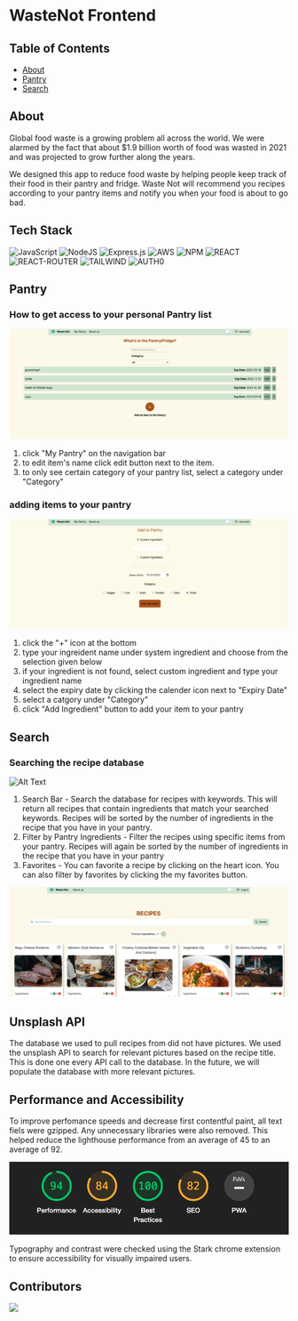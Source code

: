 # WasteNot Frontend


## Table of Contents
- [About](#about)
- [Pantry](#pantry)
- [Search](#search)

## About
Global food waste is a growing problem all across the world. We were alarmed by the fact that about $1.9 billion worth of food was wasted in 2021 and was projected to grow further along the years. 

We designed this app to reduce food waste by helping people keep track of their food in their pantry and fridge. Waste Not will recommend you recipes according to your pantry items and notify you when your food is about to go bad.

## Tech Stack
![JavaScript](https://img.shields.io/badge/javascript-%23323330.svg?style=for-the-badge&logo=javascript&logoColor=%23F7DF1E)
![NodeJS](https://img.shields.io/badge/node.js-6DA55F?style=for-the-badge&logo=node.js&logoColor=white)
![Express.js](https://img.shields.io/badge/express.js-%23404d59.svg?style=for-the-badge&logo=express&logoColor=%2361DAFB)
![AWS](https://img.shields.io/badge/AWS-%23FF9900.svg?style=for-the-badge&logo=amazon-aws&logoColor=white)
![NPM](https://img.shields.io/badge/NPM-%23000000.svg?style=for-the-badge&logo=npm&logoColor=white)
![REACT](https://img.shields.io/badge/React-61DAFB?style=for-the-badge&logo=react&logoColor=white)
![REACT-ROUTER](https://img.shields.io/badge/React_Router-CA4245?style=for-the-badge&logo=reactRouter&logoColor=white)
![TAILWIND](https://img.shields.io/badge/TailWind_CSS-06B6D4?style=for-the-badge&logo=tailWindCss&logoColor=white)
![AUTH0](https://img.shields.io/badge/AUTH0-EB5424?style=for-the-badge&logo=AUTH0&logoColor=white)


## Pantry
### How to get access to your personal Pantry list
![Alt Text](https://github.com/Blue-ocean-HR/blueocean-client/blob/main/pantry_list.gif)
  1. click "My Pantry" on the navigation bar
  2. to edit item's name click edit button next to the item.
  3. to only see certain category of your pantry list, select a category under "Category"
  
### adding items to your pantry
![Alt Text](https://github.com/Blue-ocean-HR/blueocean-client/blob/main/pantry_item.gif)
  1. click the "+" icon at the bottom
  2. type your ingreident name under system ingredient and choose from the selection given below
  3. if your ingredient is not found, select custom ingredient and type your ingredient name
  4. select the expiry date by clicking the calender icon next to "Expiry Date"
  5. select a catgory under "Category" 
  6. click "Add Ingredient" button to add your item to your pantry


## Search
### Searching the recipe database
![Alt Text](https://github.com/Blue-ocean-HR/blueocean-client/blob/main/Dec-09-2022%2013-15-51.gif)
1. Search Bar - Search the database for recipes with keywords. This will return all recipes that contain ingredients that match your searched keywords. Recipes will be sorted by the number of ingredients in the recipe that you have in your pantry. 
2. Filter by Pantry Ingredients - Filter the recipes using specific items from your pantry. Recipes will again be sorted by the number of ingredients in the recipe that you have in your pantry
3. Favorites - You can favorite a recipe by clicking on the heart icon. You can also filter by favorites by clicking the my favorites button.

![Alt Text](https://github.com/Blue-ocean-HR/blueocean-client/blob/main/login_waste-not.gif)

## Unsplash API
The database we used to pull recipes from did not have pictures. We used the unsplash API to search for relevant pictures based on the recipe title. This is done one every API call to the database. In the future, we will populate the database with more relevant pictures.

## Performance and Accessibility 
To improve perfomance speeds and decrease first contentful paint, all text fiels were gzipped. Any unnecessary libraries were also removed. This helped reduce the lighthouse performance from an average of 45 to an average of 92.

<img src="https://github.com/Blue-ocean-HR/blueocean-client/blob/main/lighthouse.png"></img>

Typography and contrast were checked using the Stark chrome extension to ensure accessibility for visually impaired users.

## Contributors
<a href="https://github.com/Blue-ocean-HR/blueocean-client/graphs/contributors">
  <img src="https://contrib.rocks/image?repo=Blue-ocean-HR/blueocean-client" />
</a>
